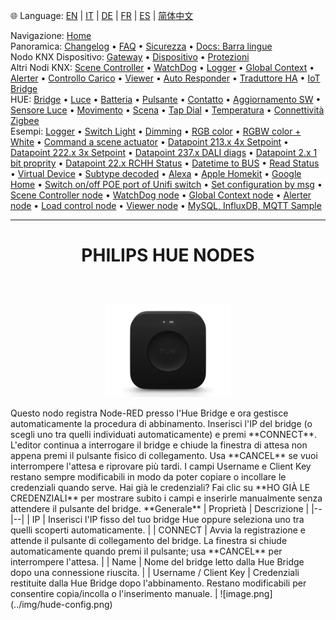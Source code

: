 🌐 Language: [EN](/node-red-contrib-knx-ultimate/wiki/HUE+Bridge+configuration) | [IT](/node-red-contrib-knx-ultimate/wiki/it-HUE+Bridge+configuration) | [DE](/node-red-contrib-knx-ultimate/wiki/de-HUE+Bridge+configuration) | [FR](/node-red-contrib-knx-ultimate/wiki/fr-HUE+Bridge+configuration) | [ES](/node-red-contrib-knx-ultimate/wiki/es-HUE+Bridge+configuration) | [简体中文](/node-red-contrib-knx-ultimate/wiki/zh-CN-HUE+Bridge+configuration)
<!-- NAV START -->
Navigazione: [Home](https://supergiovane.github.io/node-red-contrib-knx-ultimate/wiki/it-Home)  
Panoramica: [Changelog](https://github.com/Supergiovane/node-red-contrib-knx-ultimate/blob/master/CHANGELOG.md) • [FAQ](https://supergiovane.github.io/node-red-contrib-knx-ultimate/wiki/it-FAQ-Troubleshoot) • [Sicurezza](https://supergiovane.github.io/node-red-contrib-knx-ultimate/wiki/it-SECURITY) • [Docs: Barra lingue](https://supergiovane.github.io/node-red-contrib-knx-ultimate/wiki/it-Docs-Language-Bar)  
Nodo KNX Dispositivo: [Gateway](https://supergiovane.github.io/node-red-contrib-knx-ultimate/wiki/it-Gateway-configuration) • [Dispositivo](https://supergiovane.github.io/node-red-contrib-knx-ultimate/wiki/it-Device) • [Protezioni](https://supergiovane.github.io/node-red-contrib-knx-ultimate/wiki/it-Protections)  
Altri Nodi KNX: [Scene Controller](https://supergiovane.github.io/node-red-contrib-knx-ultimate/wiki/it-SceneController-Configuration) • [WatchDog](https://supergiovane.github.io/node-red-contrib-knx-ultimate/wiki/it-WatchDog-Configuration) • [Logger](https://supergiovane.github.io/node-red-contrib-knx-ultimate/wiki/it-Logger-Configuration) • [Global Context](https://supergiovane.github.io/node-red-contrib-knx-ultimate/wiki/it-GlobalVariable) • [Alerter](https://supergiovane.github.io/node-red-contrib-knx-ultimate/wiki/it-Alerter-Configuration) • [Controllo Carico](https://supergiovane.github.io/node-red-contrib-knx-ultimate/wiki/it-LoadControl-Configuration) • [Viewer](https://supergiovane.github.io/node-red-contrib-knx-ultimate/wiki/it-knxUltimateViewer) • [Auto Responder](https://supergiovane.github.io/node-red-contrib-knx-ultimate/wiki/it-KNXAutoResponder) • [Traduttore HA](https://supergiovane.github.io/node-red-contrib-knx-ultimate/wiki/it-HATranslator) • [IoT Bridge](https://supergiovane.github.io/node-red-contrib-knx-ultimate/wiki/it-IoT-Bridge-Configuration)  
HUE: [Bridge](https://supergiovane.github.io/node-red-contrib-knx-ultimate/wiki/it-HUE+Bridge+configuration) • [Luce](https://supergiovane.github.io/node-red-contrib-knx-ultimate/wiki/it-HUE+Light) • [Batteria](https://supergiovane.github.io/node-red-contrib-knx-ultimate/wiki/it-HUE+Battery) • [Pulsante](https://supergiovane.github.io/node-red-contrib-knx-ultimate/wiki/it-HUE+Button) • [Contatto](https://supergiovane.github.io/node-red-contrib-knx-ultimate/wiki/it-HUE+Contact+sensor) • [Aggiornamento SW](https://supergiovane.github.io/node-red-contrib-knx-ultimate/wiki/it-HUE+Device+software+update) • [Sensore Luce](https://supergiovane.github.io/node-red-contrib-knx-ultimate/wiki/it-HUE+Light+sensor) • [Movimento](https://supergiovane.github.io/node-red-contrib-knx-ultimate/wiki/it-HUE+Motion) • [Scena](https://supergiovane.github.io/node-red-contrib-knx-ultimate/wiki/it-HUE+Scene) • [Tap Dial](https://supergiovane.github.io/node-red-contrib-knx-ultimate/wiki/it-HUE+Tapdial) • [Temperatura](https://supergiovane.github.io/node-red-contrib-knx-ultimate/wiki/it-HUE+Temperature+sensor) • [Connettività Zigbee](https://supergiovane.github.io/node-red-contrib-knx-ultimate/wiki/it-HUE+Zigbee+connectivity)  
Esempi: [Logger](https://supergiovane.github.io/node-red-contrib-knx-ultimate/wiki/it-Logger-Sample) • [Switch Light](https://supergiovane.github.io/node-red-contrib-knx-ultimate/wiki/-Sample---Switch-light) • [Dimming](https://supergiovane.github.io/node-red-contrib-knx-ultimate/wiki/-Sample---Dimming) • [RGB color](https://supergiovane.github.io/node-red-contrib-knx-ultimate/wiki/-Sample---RGB-Color) • [RGBW color + White](https://supergiovane.github.io/node-red-contrib-knx-ultimate/wiki/-Sample---RGBW-Color-plus-White) • [Command a scene actuator](https://supergiovane.github.io/node-red-contrib-knx-ultimate/wiki/-Sample---Control-a-scene-actuator) • [Datapoint 213.x 4x Setpoint](https://supergiovane.github.io/node-red-contrib-knx-ultimate/wiki/-Sample---DPT213) • [Datapoint 222.x 3x Setpoint](https://supergiovane.github.io/node-red-contrib-knx-ultimate/wiki/-Sample---DPT222) • [Datapoint 237.x DALI diags](https://supergiovane.github.io/node-red-contrib-knx-ultimate/wiki/-Sample---DPT237) • [Datapoint 2.x 1 bit proprity](https://supergiovane.github.io/node-red-contrib-knx-ultimate/wiki/-Sample---DPT2) • [Datapoint 22.x RCHH Status](https://supergiovane.github.io/node-red-contrib-knx-ultimate/wiki/-Sample---DPT22) • [Datetime to BUS](https://supergiovane.github.io/node-red-contrib-knx-ultimate/wiki/-Sample---DateTime-to-BUS) • [Read Status](https://supergiovane.github.io/node-red-contrib-knx-ultimate/wiki/-Sample---Read-value-from-Device) • [Virtual Device](https://supergiovane.github.io/node-red-contrib-knx-ultimate/wiki/-Sample---Virtual-Device) • [Subtype decoded](https://supergiovane.github.io/node-red-contrib-knx-ultimate/wiki/-Sample---Subtype) • [Alexa](https://supergiovane.github.io/node-red-contrib-knx-ultimate/wiki/-Sample---Alexa) • [Apple Homekit](https://supergiovane.github.io/node-red-contrib-knx-ultimate/wiki/-Sample---Apple-Homekit) • [Google Home](https://supergiovane.github.io/node-red-contrib-knx-ultimate/wiki/-Sample---Google-Assistant) • [Switch on/off POE port of Unifi switch](https://supergiovane.github.io/node-red-contrib-knx-ultimate/wiki/-Sample---UnifiPOE) • [Set configuration by msg](https://supergiovane.github.io/node-red-contrib-knx-ultimate/wiki/-Sample-setConfig) • [Scene Controller node](https://supergiovane.github.io/node-red-contrib-knx-ultimate/wiki/Sample-Scene-Node) • [WatchDog node](https://supergiovane.github.io/node-red-contrib-knx-ultimate/wiki/-Sample---WatchDog) • [Global Context node](https://supergiovane.github.io/node-red-contrib-knx-ultimate/wiki/SampleGlobalContextNode) • [Alerter node](https://supergiovane.github.io/node-red-contrib-knx-ultimate/wiki/SampleAlerter) • [Load control node](https://supergiovane.github.io/node-red-contrib-knx-ultimate/wiki/SampleLoadControl) • [Viewer node](https://supergiovane.github.io/node-red-contrib-knx-ultimate/wiki/knxUltimateViewer) • [MySQL, InfluxDB, MQTT Sample](https://supergiovane.github.io/node-red-contrib-knx-ultimate/wiki/Sample-KNX2MQTT-KNX2MySQL-KNX2InfluxDB)
<!-- NAV END -->
---
<h1><p align='center'>PHILIPS HUE NODES</p></h1>
<br/>
<p align='center'>
  <img src='https://raw.githubusercontent.com/Supergiovane/node-red-contrib-knx-ultimate/master/img/huehub.jpg' width='40%'>
</p>
Questo nodo registra Node-RED presso l'Hue Bridge e ora gestisce automaticamente la procedura di abbinamento.
Inserisci l'IP del bridge (o scegli uno tra quelli individuati automaticamente) e premi **CONNECT**. L'editor continua a interrogare il bridge e chiude la finestra di attesa non appena premi il pulsante fisico di collegamento. Usa **CANCEL** se vuoi interrompere l'attesa e riprovare più tardi. I campi Username e Client Key restano sempre modificabili in modo da poter copiare o incollare le credenziali quando serve.
Hai già le credenziali? Fai clic su **HO GIÀ LE CREDENZIALI** per mostrare subito i campi e inserirle manualmente senza attendere il pulsante del bridge.
**Generale**
| Proprietà | Descrizione |
|--|--|
| IP | Inserisci l'IP fisso del tuo bridge Hue oppure seleziona uno tra quelli scoperti automaticamente. |
| CONNECT | Avvia la registrazione e attende il pulsante di collegamento del bridge. La finestra si chiude automaticamente quando premi il pulsante; usa **CANCEL** per interrompere l'attesa. |
| Name | Nome del bridge letto dalla Hue Bridge dopo una connessione riuscita. |
| Username / Client Key | Credenziali restituite dalla Hue Bridge dopo l'abbinamento. Restano modificabili per consentire copia/incolla o l'inserimento manuale. |
![image.png](../img/hude-config.png)
